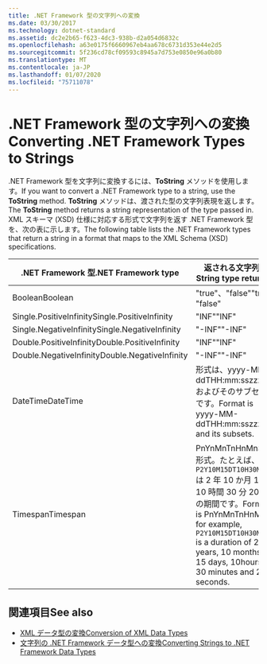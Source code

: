 ```yaml
---
title: .NET Framework 型の文字列への変換
ms.date: 03/30/2017
ms.technology: dotnet-standard
ms.assetid: dc2e2b65-f623-4dc3-938b-d2a054d6832c
ms.openlocfilehash: a63e0175f6660967eb4aa678c6731d353e44e2d5
ms.sourcegitcommit: 5f236cd78cf09593c8945a7d753e0850e96a0b80
ms.translationtype: MT
ms.contentlocale: ja-JP
ms.lasthandoff: 01/07/2020
ms.locfileid: "75711078"
---
```

# <a name="converting-net-framework-types-to-strings"></a><span data-ttu-id="62923-102">.NET Framework 型の文字列への変換</span><span class="sxs-lookup"><span data-stu-id="62923-102">Converting .NET Framework Types to Strings</span></span>
<span data-ttu-id="62923-103">.NET Framework 型を文字列に変換するには、**ToString** メソッドを使用します。</span><span class="sxs-lookup"><span data-stu-id="62923-103">If you want to convert a .NET Framework type to a string, use the **ToString** method.</span></span> <span data-ttu-id="62923-104">**ToString** メソッドは、渡された型の文字列表現を返します。</span><span class="sxs-lookup"><span data-stu-id="62923-104">The **ToString** method returns a string representation of the type passed in.</span></span> <span data-ttu-id="62923-105">XML スキーマ (XSD) 仕様に対応する形式で文字列を返す .NET Framework 型を、次の表に示します。</span><span class="sxs-lookup"><span data-stu-id="62923-105">The following table lists the .NET Framework types that return a string in a format that maps to the XML Schema (XSD) specifications.</span></span>  
  
|<span data-ttu-id="62923-106">.NET Framework 型</span><span class="sxs-lookup"><span data-stu-id="62923-106">.NET Framework type</span></span>|<span data-ttu-id="62923-107">返される文字列型</span><span class="sxs-lookup"><span data-stu-id="62923-107">String type returned</span></span>|  
|-------------------------|--------------------------|  
|<span data-ttu-id="62923-108">Boolean</span><span class="sxs-lookup"><span data-stu-id="62923-108">Boolean</span></span>|<span data-ttu-id="62923-109">"true"、"false"</span><span class="sxs-lookup"><span data-stu-id="62923-109">"true", "false"</span></span>|  
|<span data-ttu-id="62923-110">Single.PositiveInfinity</span><span class="sxs-lookup"><span data-stu-id="62923-110">Single.PositiveInfinity</span></span>|<span data-ttu-id="62923-111">"INF"</span><span class="sxs-lookup"><span data-stu-id="62923-111">"INF"</span></span>|  
|<span data-ttu-id="62923-112">Single.NegativeInfinity</span><span class="sxs-lookup"><span data-stu-id="62923-112">Single.NegativeInfinity</span></span>|<span data-ttu-id="62923-113">"-INF"</span><span class="sxs-lookup"><span data-stu-id="62923-113">"-INF"</span></span>|  
|<span data-ttu-id="62923-114">Double.PositiveInfinity</span><span class="sxs-lookup"><span data-stu-id="62923-114">Double.PositiveInfinity</span></span>|<span data-ttu-id="62923-115">"INF"</span><span class="sxs-lookup"><span data-stu-id="62923-115">"INF"</span></span>|  
|<span data-ttu-id="62923-116">Double.NegativeInfinity</span><span class="sxs-lookup"><span data-stu-id="62923-116">Double.NegativeInfinity</span></span>|<span data-ttu-id="62923-117">"-INF"</span><span class="sxs-lookup"><span data-stu-id="62923-117">"-INF"</span></span>|  
|<span data-ttu-id="62923-118">DateTime</span><span class="sxs-lookup"><span data-stu-id="62923-118">DateTime</span></span>|<span data-ttu-id="62923-119">形式は、yyyy-MM-ddTHH:mm:sszzzzzz およびそのサブセットです。</span><span class="sxs-lookup"><span data-stu-id="62923-119">Format is yyyy-MM-ddTHH:mm:sszzzzzz and its subsets.</span></span>|  
|<span data-ttu-id="62923-120">Timespan</span><span class="sxs-lookup"><span data-stu-id="62923-120">Timespan</span></span>|<span data-ttu-id="62923-121">PnYnMnTnHnMnS の形式。たとえば、`P2Y10M15DT10H30M20S` は 2 年 10 か月 15 日 10 時間 30 分 20 秒の期間です。</span><span class="sxs-lookup"><span data-stu-id="62923-121">Format is PnYnMnTnHnMnS, for example, `P2Y10M15DT10H30M20S` is a duration of 2 years, 10 months, 15 days, 10hours, 30 minutes and 20 seconds.</span></span>|  
  
## <a name="see-also"></a><span data-ttu-id="62923-122">関連項目</span><span class="sxs-lookup"><span data-stu-id="62923-122">See also</span></span>

- [<span data-ttu-id="62923-123">XML データ型の変換</span><span class="sxs-lookup"><span data-stu-id="62923-123">Conversion of XML Data Types</span></span>](../../../../docs/standard/data/xml/conversion-of-xml-data-types.md)
- [<span data-ttu-id="62923-124">文字列の .NET Framework データ型への変換</span><span class="sxs-lookup"><span data-stu-id="62923-124">Converting Strings to .NET Framework Data Types</span></span>](../../../../docs/standard/data/xml/converting-strings-to-dotnet-data-types.md)
